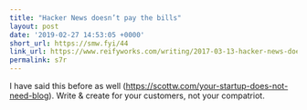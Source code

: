 ```yaml
---
title: "‪Hacker News doesn’t pay the bills‬"
layout: post
date: '2019-02-27 14:53:05 +0000'
short_url: https://smw.fyi/44
link_url: https://www.reifyworks.com/writing/2017-03-13-hacker-news-doesnt-pay-the-bills
permalink: s7r
---
```

 I have said this before as well (https://scottw.com/your-startup-does-not-need-blog). Write & create for your customers, not your compatriot.
